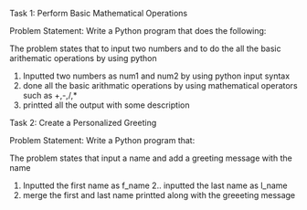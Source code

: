 Task 1: Perform Basic Mathematical Operations

Problem Statement: 
Write a Python program that does the following:

The problem states that to input two numbers and to do the all the basic arithematic operations by using python 

1.  Inputted two numbers as num1 and num2 by using python input syntax
2.  done all the basic arithmatic operations by using mathematical operators such as +,-,/,*
3.  printted all the output with some description

Task 2: Create a Personalized Greeting

Problem Statement: 
Write a Python program that:

The problem states that input a name and add a greeting message with the name

1.  Inputted the first name as f_name
2..  inputted the last name as l_name
3.  merge the first and last name printted along with the greeeting message
